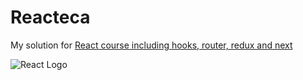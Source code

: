 # Reacteca

My solution for [React course including hooks, router, redux and next](https://www.udemy.com/course/react-guia-definitiva-hooks-router-redux-next-proyectos)

![React Logo](https://upload.wikimedia.org/wikipedia/commons/thumb/4/47/React.svg/1200px-React.svg.png)
